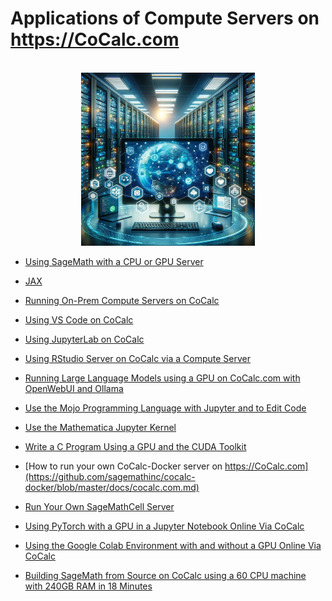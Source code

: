 # Applications of Compute Servers on https://CoCalc.com

<div style="text-align:center">
<br/>
<img src=".landing.png"   width="278.352px"  height="277.023px"  style="object-fit:cover"/>
<br/>
</div>

- [Using SageMath with a CPU or GPU Server](https://youtu.be/MlSq8UpzyTQ)

- [JAX](./jax.md)

- [Running On-Prem Compute Servers on CoCalc](./onprem.md)

- [Using VS Code on CoCalc](./vscode.md)

- [Using JupyterLab on CoCalc](./jupyterlab.md)

- [Using RStudio Server on CoCalc via a Compute Server](./rstudio.md)

- [Running Large Language Models using a GPU on CoCalc.com with OpenWebUI and Ollama](./ollama.md)

- [Use the Mojo Programming Language with Jupyter and to Edit Code](./mojo.md)

- [Use the Mathematica Jupyter Kernel](./mathematica.md)

- [Write a C Program Using a GPU and the CUDA Toolkit](./cuda.md)

- [How to run your own CoCalc\-Docker server on https://CoCalc.com](https://github.com/sagemathinc/cocalc-docker/blob/master/docs/cocalc.com.md)

- [Run Your Own SageMathCell Server](./SageMathCell.md)

- [Using PyTorch with a GPU in a Jupyter Notebook Online Via CoCalc](./pytorch.md)

- [Using the Google Colab Environment with and without a GPU Online Via CoCalc
  ](./colab.md)

- [Building SageMath from Source on CoCalc using a 60 CPU machine with 240GB RAM in 18 Minutes](./build-sage.md)

